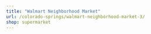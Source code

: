 ```yaml
---
title: "Walmart Neighborhood Market"
url: /colorado-springs/walmart-neighborhood-market-3/
shop: supermarket
---
```

